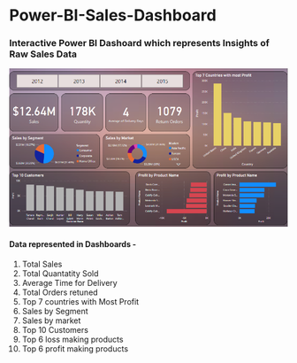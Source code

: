 # Power-BI-Sales-Dashboard

### Interactive Power BI Dashoard which represents Insights of Raw Sales Data 

![](https://github.com/tushar385/Power-BI-Sales-Dashboard/blob/d59ee4829e56cf7e31196fe3ab3d7b1b8257a05c/Sales-Power-BI-Dashboard-Screenshot.png)


#### Data represented in Dashboards - 

1. Total Sales
2. Total Quantatity Sold
3. Average Time for Delivery
4. Total Orders retuned
5. Top 7 countries with Most Profit
6. Sales by Segment
7. Sales by market
8. Top 10 Customers
9. Top 6 loss making products
10. Top 6 profit making products

